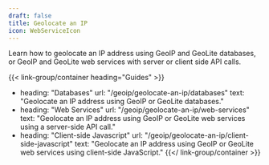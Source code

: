 ```yaml
---
draft: false
title: Geolocate an IP
icon: WebServiceIcon
---
```


Learn how to geolocate an IP address using GeoIP and GeoLite databases, or GeoIP
and GeoLite web services with server or client side API calls.

<!-- prettier-ignore-start -->

{{< link-group/container heading="Guides" >}}
- heading: "Databases"
  url: "/geoip/geolocate-an-ip/databases"
  text: "Geolocate an IP address using GeoIP or GeoLite databases."
- heading: "Web Services"
  url: "/geoip/geolocate-an-ip/web-services"
  text: "Geolocate an IP address using GeoIP or GeoLite web services using a server-side API call."
- heading: "Client-side Javascript"
  url: "/geoip/geolocate-an-ip/client-side-javascript"
  text: "Geolocate an IP address using GeoIP or GeoLite web services using client-side JavaScript."
{{</ link-group/container >}}

<!-- prettier-ignore-end -->
